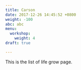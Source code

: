 ```yaml
---
title: Carson
date: 2017-12-26 14:45:52 +0800
weight: -100
abc: abc
menu:
  workshop:
    weight: 4
draft: true

---
```

This is the list of life grow page.
